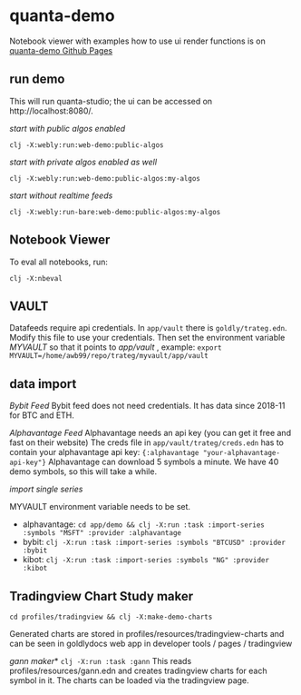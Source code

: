 # quanta-demo

Notebook viewer with examples how to use ui render functions 
is on [quanta-demo Github Pages](https://pink-gorilla.github.io/quanta-demo/)

## run demo 

This will run quanta-studio; the ui can be accessed on http://localhost:8080/.

*start with public algos enabled*

```
clj -X:webly:run:web-demo:public-algos
```

*start with private algos enabled as well*
```
clj -X:webly:run:web-demo:public-algos:my-algos
```

*start without realtime feeds*
```
clj -X:webly:run-bare:web-demo:public-algos:my-algos
```

## Notebook Viewer

To eval all notebooks, run:
```
clj -X:nbeval
```


## VAULT

Datafeeds require api credentials. In `app/vault` there is `goldly/trateg.edn`.
Modify this file to use your credentials. Then set the environment variable *MYVAULT*
so that it points to *app/vault* , example:
`export MYVAULT=/home/awb99/repo/trateg/myvault/app/vault`

##  data import 

*Bybit Feed*
Bybit feed does not need credentials. It has data since 2018-11 for BTC and ETH.

*Alphavantage Feed*
Alphavantage needs an api key (you can get it free and fast on their website)
The creds file in `app/vault/trateg/creds.edn` has to contain your alphavantage api key: `{:alphavantage "your-alphavantage-api-key"}`
Alphavantage can download 5 symbols a minute. We have 40 demo symbols, so this will take a while.

*import single series*

MYVAULT environment variable needs to be set.

- alphavantage: `cd app/demo && clj -X:run :task :import-series :symbols "MSFT" :provider :alphavantage` 
- bybit:  `clj -X:run :task :import-series :symbols "BTCUSD" :provider :bybit`
- kibot:  `clj -X:run :task :import-series :symbols "NG" :provider :kibot`





## Tradingview Chart Study maker

`cd profiles/tradingview && clj -X:make-demo-charts`

Generated charts are stored in profiles/resources/tradingview-charts
and can be seen in goldlydocs web app in developer tools / pages / tradingview

*gann maker** `clj -X:run :task :gann` 
This reads profiles/resources/gann.edn and creates tradingview charts for each symbol in it.
The charts can be loaded via the tradingview page.
 